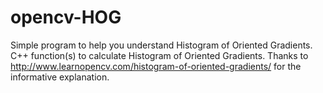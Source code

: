 # opencv-HOG
Simple program to help you understand Histogram of Oriented Gradients. C++ function(s) to calculate Histogram of Oriented Gradients. Thanks to http://www.learnopencv.com/histogram-of-oriented-gradients/ for the informative explanation.
